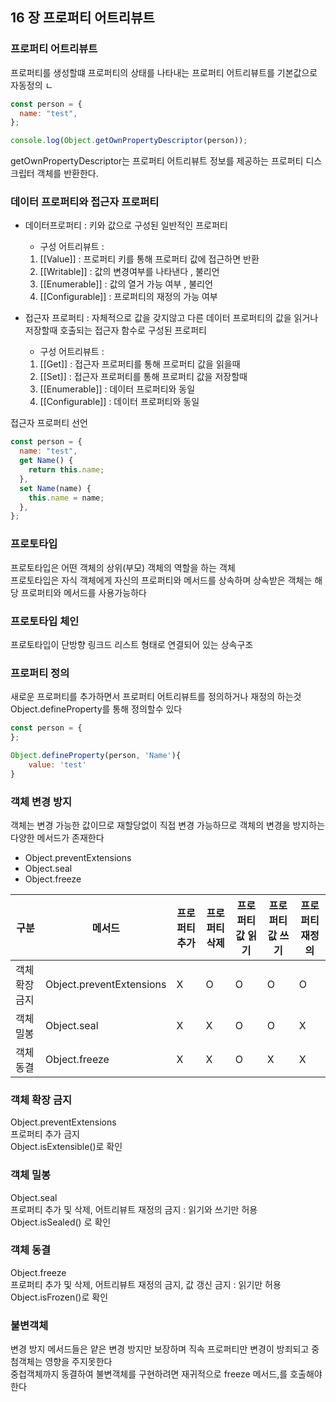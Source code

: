 ## 16 장 프로퍼티 어트리뷰트

### 프로퍼티 어트리뷰트

프로퍼티를 생성할떄 프로퍼티의 상태를 나타내는 프로퍼티 어트리뷰트를 기본값으로 자동정의
ㄴ

```javascript
const person = {
  name: "test",
};

console.log(Object.getOwnPropertyDescriptor(person));
```

getOwnPropertyDescriptor는 프로퍼티 어트리뷰트 정보를 제공하는 프로퍼티 디스크립터 객체를 반환한다.

### 데이터 프로퍼티와 접근자 프로퍼티

- 데이터프로퍼티 : 키와 값으로 구성된 일반적인 프로퍼티

  - 구성 어트리뷰트 :

  1. [[Value]] : 프로퍼티 키를 통해 프로퍼티 값에 접근하면 반환
  2. [[Writable]] : 값의 변경여부를 나타낸다 , 불리언
  3. [[Enumerable]] : 값의 열거 가능 여부 , 불리언
  4. [[Configurable]] : 프로퍼티의 재정의 가능 여부

- 접근자 프로퍼티 : 자체적으로 값을 갖지않고 다른 데이터 프로퍼티의 값을 읽거나 저장할때 호출되는 접근자 함수로 구성된 프로퍼티
  - 구성 어트리뷰트 :
  1. [[Get]] : 접근자 프로퍼티를 통해 프로퍼티 값을 읽을때
  2. [[Set]] : 접근자 프로퍼티를 통해 프로퍼티 값을 저장할때
  3. [[Enumerable]] : 데이터 프로퍼티와 동일
  4. [[Configurable]] : 데이터 프로퍼티와 동일

접근자 프로퍼티 선언

```javascript
const person = {
  name: "test",
  get Name() {
    return this.name;
  },
  set Name(name) {
    this.name = name;
  },
};
```

### 프로토타입

프로토타입은 어떤 객체의 상위(부모) 객체의 역할을 하는 객체<br>
프로토타입은 자식 객체에게 자신의 프로퍼티와 메서드를 상속하며 상속받은 객체는 해당 프로퍼티와 메서드를 사용가능하다

### 프로토타입 체인

프로토타입이 단방향 링크드 리스트 형태로 연결되어 있는 상속구조

### 프로퍼티 정의

새로운 프로퍼티를 추가하면서 프로퍼티 어트리뷰트를 정의하거나 재정의 하는것 Object.defineProperty를 통해 정의할수 있다<br>

```javascript
const person = {
};

Object.defineProperty(person, 'Name'){
    value: 'test'
}
```

### 객체 변경 방지

객체는 변경 가능한 값이므로 재할당없이 직접 변경 가능하므로 객체의 변경을 방지하는 다양한 메서드가 존재한다

- Object.preventExtensions
- Object.seal
- Object.freeze

| 구분           | 메서드                   | 프로퍼티 추가 | 프로퍼티 삭제 | 프로퍼티 값 읽기 | 프로퍼티 값 쓰기 | 프로퍼티 재정의 |
| -------------- | ------------------------ | ------------- | ------------- | ---------------- | ---------------- | --------------- |
| 객체 확장 금지 | Object.preventExtensions | X             | O             | O                | O                | O               |
| 객체 밀봉      | Object.seal              | X             | X             | O                | O                | X               |
| 객체 동결      | Object.freeze            | X             | X             | O                | X                | X               |

### 객체 확장 금지

Object.preventExtensions<br>
프로퍼티 추가 금지<br>
Object.isExtensible()로 확인

### 객체 밀봉

Object.seal<br>
프로퍼티 추가 및 삭제, 어트리뷰트 재정의 금지 : 읽기와 쓰기만 허용<br>
Object.isSealed() 로 확인

### 객체 동결

Object.freeze<br>
프로퍼티 추가 및 삭제, 어트리뷰트 재정의 금지, 값 갱신 금지 : 읽기만 허용<br>
Object.isFrozen()로 확인

### 불변객체

변경 방지 메서드들은 얕은 변경 방지만 보장하며 직속 프로퍼티만 변경이 방죄되고 중첨객체는 영향을 주지못한다<br>
중첩객체까지 동결하여 불변객체를 구현하려면 재귀적으로 freeze 메서드,를 호출해야한다
